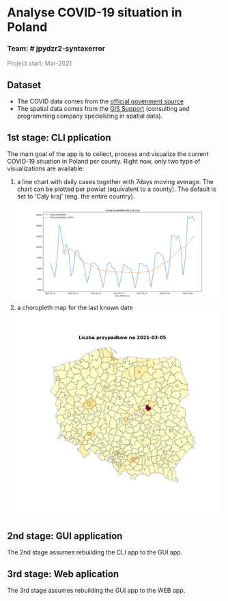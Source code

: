 # Analyse COVID-19 situation in Poland
### Team: # jpydzr2-syntaxerror
<span style="color: gray; font-size:1em;">Project start: Mar-2021</span>




## Dataset


 - The COVID data comes from the [official govenment source](https://arcgis.com/sharing/rest/content/items/e16df1fa98c2452783ec10b0aea4b341/data)
 - The spatial data comes from the [GIS Support](https://www.gis-support.pl/downloads/Powiaty.zip) (consulting and programming company specializing in spatial data).




## 1st stage: CLI pplication
The main goal of the app is to collect, process and visualize the current COVID-19 situation in Poland per county. Right now, only two type of visualizations are available:


 1. a line chart with daily cases together with 7days moving average. The chart can be plotted per powiat (equivalent to a county). The default is set to 'Cały kraj' (eng. the entire country).
    ![Plot1](./src/Figure_1.png)
 2. a choropleth map for the last known date
    ![Plot2](./src/Figure_2.png)




## 2nd stage: GUI application
The 2nd stage assumes rebuilding the CLI app to the GUI app.


## 3rd stage: Web aplication
The 3rd stage assumes rebuilding the GUI app to the WEB app.
